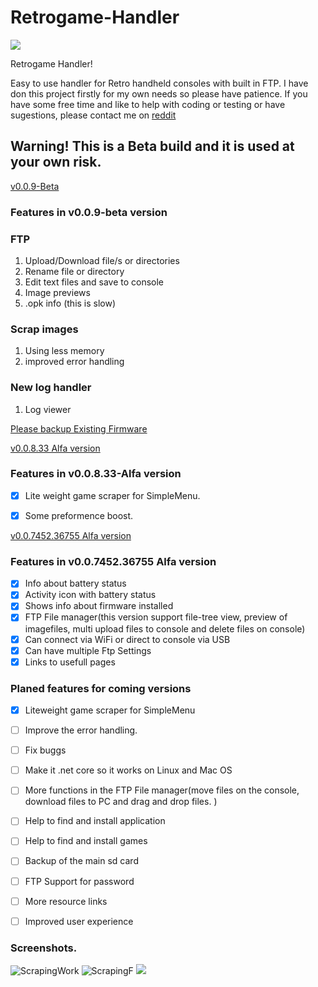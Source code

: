 # Retrogame-Handler

![](http://timeonline.se/RGHandler/images/TimeOnlineLogoV3.png)

Retrogame Handler!

Easy to use handler for Retro handheld consoles with built in FTP. 
I have don this project firstly for my own needs so please have patience. 
If you have some free time and like to help with coding or testing or have sugestions, please contact me on [reddit](https://www.reddit.com/user/nikryd/)



## Warning! This is a Beta build and it is used at your own risk.

[v0.0.9-Beta](https://github.com/nikryden/Retrogame-Handler/releases/tag/0.0.9-beta)
### Features in v0.0.9-beta version

### FTP ###
1. Upload/Download file/s or directories
2. Rename file or directory
3. Edit text files and save to console
4. Image previews 
5. .opk info (this is slow)


### Scrap images  ###
1. Using less memory
2. improved error handling 

### New log handler ###
1. Log viewer

[Please backup Existing Firmware](http://wagnerstechtalk.com/rg350tips/#Backup_Existing_Firmware)

[v0.0.8.33 Alfa version](https://github.com/nikryden/Retrogame-Handler/releases/tag/0.0.8.33-Alpha)

### Features in v0.0.8.33-Alfa version
 - [x] Lite weight game scraper for SimpleMenu.
 - [x] Some preformence boost.


[v0.0.7452.36755 Alfa version](https://github.com/nikryden/Retrogame-Handler/releases)

 ### Features in v0.0.7452.36755 Alfa version

- [x] Info about battery status
- [x] Activity icon with battery status
- [x] Shows info about firmware installed
- [x] FTP File manager(this version support file-tree view, preview of imagefiles, multi upload files to console and delete files on console)
- [x] Can connect via WiFi or direct to console via USB
- [x] Can have multiple Ftp Settings
- [x] Links to usefull pages

### Planed features for coming versions

- [X] Liteweight game scraper for SimpleMenu 
- [ ] Improve the error handling. 
- [ ] Fix buggs 
- [ ] Make it .net core so it works on Linux and Mac OS 

- [ ] More functions in the FTP File manager(move files on the console, download files to PC and drag and drop files. ) 
- [ ] Help to find and install application
- [ ] Help to find and install games
- [ ] Backup of the main sd card

- [ ] FTP Support for password

- [ ] More resource links
- [ ] Improved user experience
 
 ### Screenshots. 

![ScrapingWork](https://user-images.githubusercontent.com/7419588/85471994-8c8b4e00-b5b1-11ea-917f-3a50d658af49.png)
![ScrapingF](https://user-images.githubusercontent.com/7419588/85430577-96e12400-b580-11ea-959c-7e68f6454502.png)
![](http://timeonline.se/RGHandler/images/FTPExplorer.png)


